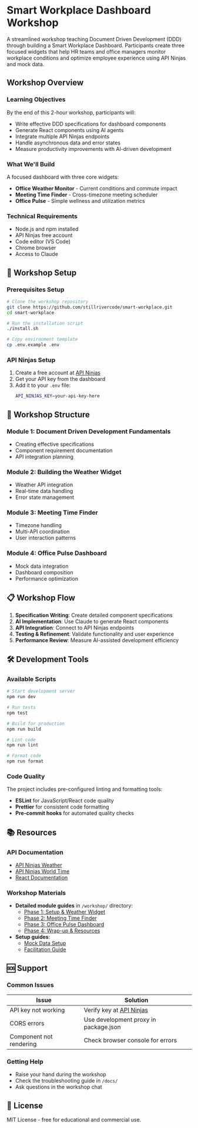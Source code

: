 # Smart Workplace Dashboard Workshop

A streamlined workshop teaching Document Driven Development (DDD) through building a Smart Workplace Dashboard. Participants create three focused widgets that help HR teams and office managers monitor workplace conditions and optimize employee experience using API Ninjas and mock data.

## Workshop Overview

### Learning Objectives
By the end of this 2-hour workshop, participants will:
- Write effective DDD specifications for dashboard components
- Generate React components using AI agents
- Integrate multiple API Ninjas endpoints
- Handle asynchronous data and error states
- Measure productivity improvements with AI-driven development

### What We'll Build
A focused dashboard with three core widgets:
- **Office Weather Monitor** - Current conditions and commute impact
- **Meeting Time Finder** - Cross-timezone meeting scheduler
- **Office Pulse** - Simple wellness and utilization metrics

### Technical Requirements
- Node.js and npm installed
- API Ninjas free account
- Code editor (VS Code)
- Chrome browser
- Access to Claude

## 🚀 Workshop Setup

### Prerequisites Setup

```bash
# Clone the workshop repository
git clone https://github.com/stillrivercode/smart-workplace.git
cd smart-workplace

# Run the installation script
./install.sh

# Copy environment template
cp .env.example .env
```

### API Ninjas Setup

1. Create a free account at [API Ninjas](https://api.api-ninjas.com/)
2. Get your API key from the dashboard
3. Add it to your `.env` file:
   ```bash
   API_NINJAS_KEY=your-api-key-here
   ```

## 🎯 Workshop Structure

### Module 1: Document Driven Development Fundamentals
- Creating effective specifications
- Component requirement documentation
- API integration planning

### Module 2: Building the Weather Widget
- Weather API integration
- Real-time data handling
- Error state management

### Module 3: Meeting Time Finder
- Timezone handling
- Multi-API coordination
- User interaction patterns

### Module 4: Office Pulse Dashboard
- Mock data integration
- Dashboard composition
- Performance optimization

## 📋 Workshop Flow

1. **Specification Writing**: Create detailed component specifications
2. **AI Implementation**: Use Claude to generate React components
3. **API Integration**: Connect to API Ninjas endpoints
4. **Testing & Refinement**: Validate functionality and user experience
5. **Performance Review**: Measure AI-assisted development efficiency

## 🛠️ Development Tools

### Available Scripts

```bash
# Start development server
npm run dev

# Run tests
npm test

# Build for production
npm run build

# Lint code
npm run lint

# Format code
npm run format
```

### Code Quality

The project includes pre-configured linting and formatting tools:
- **ESLint** for JavaScript/React code quality
- **Prettier** for consistent code formatting
- **Pre-commit hooks** for automated quality checks

## 📚 Resources

### API Documentation
- [API Ninjas Weather](https://api.api-ninjas.com/v1/weather)
- [API Ninjas World Time](https://api.api-ninjas.com/v1/worldtime)
- [React Documentation](https://react.dev/)

### Workshop Materials
- **Detailed module guides** in `/workshop/` directory:
  - [Phase 1: Setup & Weather Widget](workshop/01-setup-and-weather-widget.md)
  - [Phase 2: Meeting Time Finder](workshop/02-meeting-time-finder.md)
  - [Phase 3: Office Pulse Dashboard](workshop/03-office-pulse-dashboard.md)
  - [Phase 4: Wrap-up & Resources](workshop/04-wrap-up-and-resources.md)
- **Setup guides**:
  - [Mock Data Setup](workshop/mock-data-setup.md)
  - [Facilitation Guide](workshop/facilitation-guide.md)

## 🆘 Support

### Common Issues

| Issue | Solution |
|-------|----------|
| API key not working | Verify key at [API Ninjas](https://api.api-ninjas.com/) |
| CORS errors | Use development proxy in package.json |
| Component not rendering | Check browser console for errors |

### Getting Help

- Raise your hand during the workshop
- Check the troubleshooting guide in `/docs/`
- Ask questions in the workshop chat

## 📄 License

MIT License - free for educational and commercial use.
